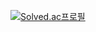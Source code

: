 [![Solved.ac프로필](http://mazassumnida.wtf/api/v2/generate_badge?boj=sjhymk)](https://solved.ac/sjhymk)
